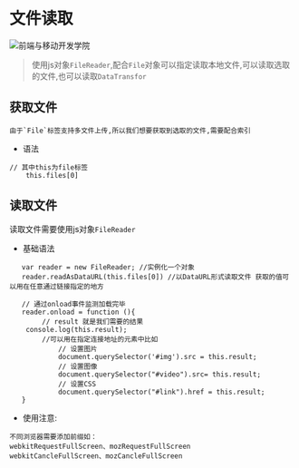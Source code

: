 # 文件读取




![前端与移动开发学院][1]
>使用js对象`FileReader`,配合`File`对象可以指定读取本地文件,可以读取选取的文件,也可以读取`DataTransfor`

## 获取文件

    由于`File`标签支持多文件上传,所以我们想要获取到选取的文件,需要配合索引
    
* 语法
```
// 其中this为file标签
    this.files[0]
```

## 读取文件
读取文件需要使用js对象`FileReader `
    

* 基础语法

```
   var reader = new FileReader; //实例化一个对象
   reader.readAsDataURL(this.files[0]) //以DataURL形式读取文件 获取的值可以用在任意通过链接指定的地方
   
   // 通过onload事件监测加载完毕
   reader.onload = function (){
        // result 就是我们需要的结果
    console.log(this.result);
        //可以用在指定连接地址的元素中比如
            // 设置图片
        	document.querySelector('#img').src = this.result;
        	// 设置图像
			document.querySelector("#video").src= this.result;
			// 设置CSS
			document.querySelector("#link").href = this.result;
   }
```    
    

* 使用注意:

```
不同浏览器需要添加前缀如：
webkitRequestFullScreen、mozRequestFullScreen
webkitCancleFullScreen、mozCancleFullScreen
```


[1]: http://static.zybuluo.com/antumuFish/xfnngpb23mze67n7y3y9ir3l/desk.jpg






